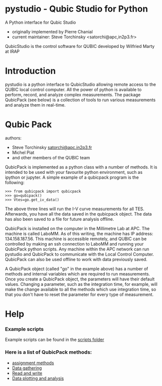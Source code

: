 # pystudio - Qubic Studio for Python

A Python interface for Qubic Studio
* originally implemented by Pierre Chanial
* current maintainer: Steve Torchinsky <satorchi@apc,in2p3.fr>

QubicStudio is the control software for QUBIC
developed by Wilfried Marty at IRAP


# Introduction

pystudio is a python interface to QubicStudio allowing remote access
to the QUBIC local control computer.  All the power of python is
available to perform, record, and analyze complex measurements.  The
package QubicPack (see below) is a collection of tools to run various
measurements and analyze them in real-time.

# Qubic Pack

authors: 
* Steve Torchinsky <satorchi@apc.in2p3.fr>
* Michel Piat
* and other members of the QUBIC team


QubicPack is implemented as a python class with a number of methods.
It is intended to be used with your favourite python environment, such
as ipython or jupyter.  A simple example of a qubicpack program is the
following:

    >>> from qubicpack import qubicpack
    >>> go=qubipack()
    >>> Vtes=go.get_iv_data()

The above three lines will run the I-V curve measurements for all TES.
Afterwards, you have all the data saved in the qubicpack object.  The
data has also been saved to a file for future analysis offline.  

QubicPack is installed on the computer in the Millimetre Lab at APC.
The machine is called LaboMM.  As of this writing, the machine has IP
address: 134.158.187.56.  This machine is accessible remotely, and
QUBIC can be controlled by making an ssh connection to LaboMM and
running your QubicPack python scripts.  Any machine within the APC
network can run pystudio and QubicPack to communicate with the Local
Control Computer.  QubicPack can also be used offline to work with
data previously saved.

A QubicPack object (called "go" in the example above) has a number of
methods and internal variables which are required to run measurements.
Once you create a QubicPack object, the parameters will have their
default values.  Changing a parameter, such as the integration time,
for example, will make the change available to all the methods which
use integration time, so that you don't have to reset the parameter
for every type of measurement.

# Help

### Example scripts
Example scripts can be found in the [scripts folder](https://github.com/satorchi/pystudio/tree/master/scripts)

### Here is a list of QubicPack methods:
* [assignment methods](assignment-methods)
* [Data gathering](acquisition-methods)
* [Read and write](readwrite)
* [Data plotting and analysis](plot-analysis)

